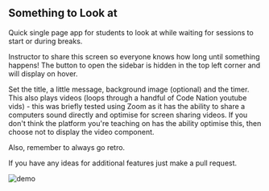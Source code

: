## Something to Look at

Quick single page app for students to look at while waiting for sessions to start or during breaks.

Instructor to share this screen so everyone knows how long until something happens!
The button to open the sidebar is hidden in the top left corner and will display on hover.

Set the title, a little message, background image (optional) and the timer.
This also plays videos (loops through a handful of Code Nation youtube vids) - this was briefly tested using Zoom as it has the ability to share a computers sound directly and optimise for screen sharing videos. If you don't think the platform you're teaching on has the ability optimise this, then choose not to display the video component.

Also, remember to always go retro.

If you have any ideas for additional features just make a pull request.

![demo](/waitingscreen480.gif)
